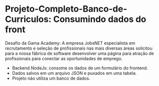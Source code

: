 # Projeto-Completo-Banco-de-Curriculos: Consumindo dados do front

Desafío da Gama Academy: A empresa JobsNET especialista em recrutamento e seleção de profissionais nas mais diversas áreas solicitou para a nossa fábrica de software desenvolver uma página para atração de profissionais para conectar as oportunidades de emprego.

- Backend NodeJs: consome os dados de um formulário do frontend. 
- Dados salvos em um arquivo JSON e puxados em uma tabela.
- Projeto não utiliza um banco de dados.
